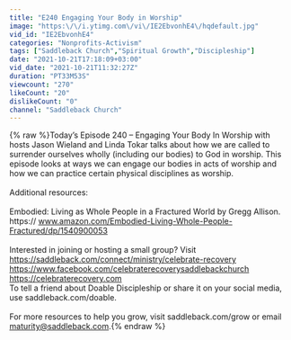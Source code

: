 ```yaml
---
title: "E240 Engaging Your Body in Worship"
image: "https:\/\/i.ytimg.com\/vi\/IE2EbvonhE4\/hqdefault.jpg"
vid_id: "IE2EbvonhE4"
categories: "Nonprofits-Activism"
tags: ["Saddleback Church","Spiritual Growth","Discipleship"]
date: "2021-10-21T17:18:09+03:00"
vid_date: "2021-10-21T11:32:27Z"
duration: "PT33M53S"
viewcount: "270"
likeCount: "20"
dislikeCount: "0"
channel: "Saddleback Church"
---
```

{% raw %}Today’s Episode 240 – Engaging Your Body In Worship  with  hosts Jason Wieland and Linda Tokar talks about how we are called to surrender ourselves wholly (including our bodies) to God in worship. This episode looks at ways we can engage our bodies in acts of worship and how we can practice certain physical disciplines as worship. <br /><br />Additional resources:<br /><br />Embodied: Living as Whole People in a Fractured World by Gregg Allison. https:// www.amazon.com/Embodied-Living-Whole-People-Fractured/dp/1540900053<br /><br />Interested in joining or hosting a small group? Visit <a rel="nofollow" target="blank" href="https://saddleback.com/connect/ministry/celebrate-recovery">https://saddleback.com/connect/ministry/celebrate-recovery</a> <a rel="nofollow" target="blank" href="https://www.facebook.com/celebraterecoverysaddlebackchurch">https://www.facebook.com/celebraterecoverysaddlebackchurch</a> <a rel="nofollow" target="blank" href="https://celebraterecovery.com">https://celebraterecovery.com</a><br />To tell a friend about Doable Discipleship or share it on your social media, use saddleback.com/doable.<br /><br />For more resources to help you grow, visit saddleback.com/grow or email maturity@saddleback.com.{% endraw %}
